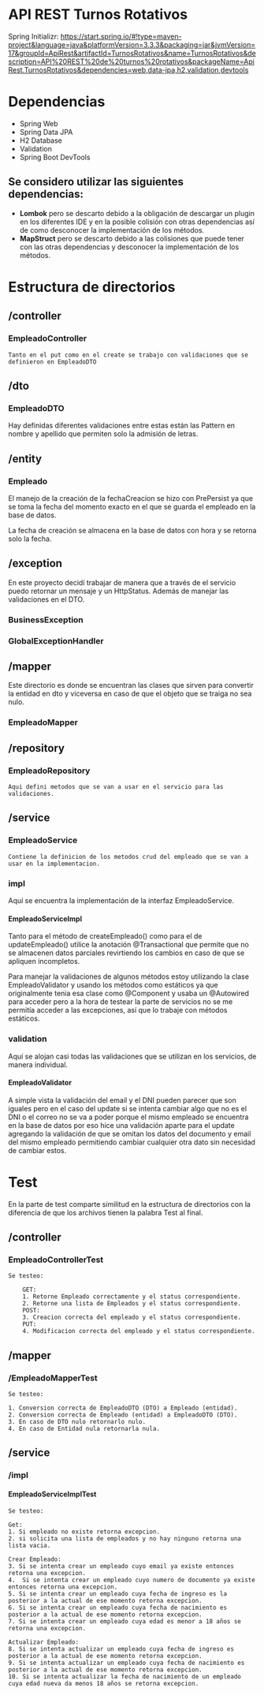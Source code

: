 # API REST Turnos Rotativos
Spring Initializr: https://start.spring.io/#!type=maven-project&language=java&platformVersion=3.3.3&packaging=jar&jvmVersion=17&groupId=ApiRest&artifactId=TurnosRotativos&name=TurnosRotativos&description=API%20REST%20de%20turnos%20rotativos&packageName=ApiRest.TurnosRotativos&dependencies=web,data-jpa,h2,validation,devtools

# Dependencias

- Spring Web
- Spring Data JPA
- H2 Database
- Validation
- Spring Boot DevTools

## Se considero utilizar las siguientes dependencias:

- **Lombok** pero se descarto debido a la obligación de descargar un plugin en los diferentes IDE y en la posible colisión con otras dependencias así de como desconocer la implementación de los métodos.
- **MapStruct** pero se descarto debido a las colisiones que puede tener con las otras dependencias y desconocer la implementación de los métodos.

# Estructura de directorios

## /controller
### EmpleadoController
	Tanto en el put como en el create se trabajo con validaciones que se definieron en EmpleadoDTO

## /dto
### EmpleadoDTO
Hay definidas diferentes validaciones entre estas están las Pattern en nombre y apellido que permiten solo la admisión de letras.

## /entity
### Empleado
El manejo de la creación de la fechaCreacion se hizo con PrePersist ya que se toma la fecha del momento exacto en el que se guarda el empleado en la base de datos.

La fecha de creación se almacena en la base de datos con hora y se retorna solo la fecha.

## /exception
En este proyecto decidí trabajar de manera que a través de el servicio puedo retornar un mensaje y un HttpStatus. Además de manejar las validaciones en el DTO.

### BusinessException
### GlobalExceptionHandler

## /mapper
Este directorio es donde se encuentran las clases que sirven para convertir la entidad en dto y viceversa en caso de que el objeto que se traiga no sea nulo.
### EmpleadoMapper

## /repository
### EmpleadoRepository
	Aqui defini metodos que se van a usar en el servicio para las validaciones.

## /service

### EmpleadoService
	Contiene la definicion de los metodos crud del empleado que se van a usar en la implementacion.

### impl
Aquí se encuentra la implementación de la interfaz EmpleadoService.
#### EmpleadoServiceImpl
Tanto para el método de createEmpleado() como para el de updateEmpleado() utilice la anotación @Transactional que permite que no se almacenen datos parciales revirtiendo los cambios en caso de que se apliquen incompletos.

Para manejar la validaciones de algunos métodos estoy utilizando la clase EmpleadoValidator y usando los métodos como estáticos ya que originalmente tenia esa clase como @Component y usaba un @Autowired para acceder pero a la hora de testear la parte de servicios no se me permitía acceder a las excepciones, así que lo trabaje con métodos estáticos.

### validation
Aquí se alojan casi todas las validaciones que se utilizan en los servicios, de manera individual.

#### EmpleadoValidator

A simple vista la validación del email y el DNI pueden parecer que son iguales pero en el caso del update si se intenta cambiar algo que no es el DNI o el correo no se va a poder porque el mismo empleado se encuentra en la base de datos por eso hice una validación aparte para el update agregando la validación de que se omitan los datos del documento y email del mismo empleado permitiendo cambiar cualquier otra dato sin necesidad de cambiar estos.

# Test
En la parte de test comparte similitud en la estructura de directorios con la diferencia de que los archivos tienen la palabra Test al final.

## /controller
### EmpleadoControllerTest
	Se testeo:
	
		GET:
		1. Retorne Empleado correctamente y el status correspondiente.
		2. Retorne una lista de Empleados y el status correspondiente.
		POST:
		3. Creacion correcta del empleado y el status correspondiente.
		PUT:
		4. Modificacion correcta del empleado y el status correspondiente. 

## /mapper
### /EmpleadoMapperTest
	Se testeo:
	
	1. Conversion correcta de EmpleadoDTO (DTO) a Empleado (entidad).
	2. Conversion correcta de Empleado (entidad) a EmpleadoDTO (DTO).
	3. En caso de DTO nulo retornarlo nulo.
	4. En caso de Entidad nula retornarla nula.

## /service
### /impl
#### EmpleadoServiceImplTest
	Se testeo:
	
	Get:
	1. Si empleado no existe retorna excepcion.
	2. si solicita una lista de empleados y no hay ninguno retorna una lista vacia.
	
	Crear Empleado:
	3. Si se intenta crear un empleado cuyo email ya existe entonces retorna una excepcion.
	4.  Si se intenta crear un empleado cuyo numero de documento ya existe entonces retorna una excepcion.
	5. Si se intenta crear un empleado cuya fecha de ingreso es la posterior a la actual de ese momento retorna excepcion.
	6. Si se intenta crear un empleado cuya fecha de nacimiento es posterior a la actual de ese momento retorna excepcion.
	7. Si se intenta crear un empleado cuya edad es menor a 18 años se retorna una excepcion.
	
	Actualizar Empleado:
	8. Si se intenta actualizar un empleado cuya fecha de ingreso es posterior a la actual de ese momento retorna excepcion.
	9. Si se intenta actualizar un empleado cuya fecha de nacimiento es posterior a la actual de ese momento retorna excepcion.
	10. Si se intenta actualizar la fecha de nacimiento de un empleado cuya edad nueva da menos 18 años se retorna excepcion.
	